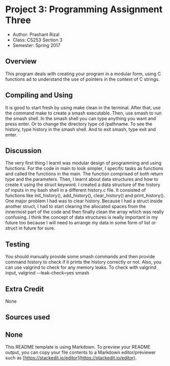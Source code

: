# Project 3: Programming Assignment Three

* Author: Prashant Rizal
* Class: CS253 Section 3
* Semester: Spring 2017

## Overview
This program deals with creating your program in a modular form, using C functions ad to understand the
use of pointers in the context of C strings.

## Compiling and Using
It is good to start fresh by using make clean in the terminal. After that,
use the command make to create a smash executable. Then, use smash to run the smash shell.
In the smash shell you can type anything you want and press enter. Or to change the directory 
type cd /pathname. To see the history, type history in the smash shell. And to exit smash, type exit and enter.

## Discussion

The very first thing I learnt was modular design of programming and using functions. For the code in main to look
simpler, I specific tasks as functions and called the functions in the main. The function comprised of both
return type and the parameters. Then, I learnt about data structures and how to create it using the struct keyword.
I created a data structure of the history of inputs in my bash shell in a different history.c file. It consisted of
functions like init_history(), add_history(), clear_history() and print_history(). One major problem I had was to
clear history. Because I had a struct inside another struct, I had to start clearing the allocated spaces from the
innermost part of the code and then finally clean the array which was really confusing. I think the concept of data
structures is really important in my future too because I will need to arrange my data in some form of list or 
struct in future for sure.

## Testing

You should manually provide some smash commands and then provide command history to check if it prints the
history correctly or not. Also, you can use valgrind to check for any memory leaks. To check with valgrind input,
valgrind --leak-check=yes smash
## Extra Credit

None

## Sources used

None
----------
This README template is using Markdown. To preview your README output, you can copy your file contents to a Markdown editor/previewer such as [https://stackedit.io/editor](https://stackedit.io/editor).
